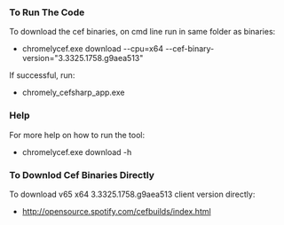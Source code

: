 ### To Run The Code
To download the cef binaries, on cmd line run in same folder as binaries:

- chromelycef.exe download --cpu=x64 --cef-binary-version="3.3325.1758.g9aea513"

If successful, run:
- chromely_cefsharp_app.exe

### Help
For more help on how to run the tool:
- chromelycef.exe download -h

### To Downlod Cef Binaries Directly
To download v65 x64 3.3325.1758.g9aea513 client version directly:
- http://opensource.spotify.com/cefbuilds/index.html

